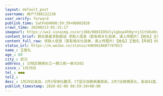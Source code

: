 ```yaml
---
layout: default_post
username: 用户7388122238
user_verify: forward
publish_time: SatFeb0808:59:39+08002020
crawl_time: 20200213-01:15:17
imageurl: https://wx2.sinaimg.cn/orj360/0083ZO5Uly1gbop4h9qrnj31t50u0n3x.jpg,https://wx2.sinaimg.cn/orj360/0083ZO5Uly1gbop4ix0u9j30u01t57fv.jpg,https://wx1.sinaimg.cn/orj360/0083ZO5Uly1gbop4kv65bj30u01t5dp5.jpg,https://wx3.sinaimg.cn/orj360/0083ZO5Uly1gbop4ldzebj30u01t5znx.jpg
content_brief: 肺炎患者求助超话 求助人信息（若有相关化验单，请上传图片）【姓名】王智礼【年龄】69【所在城市】武汉【所在小区、社区】汉阳区锦绣长江一期三栋一单元502【患病时间】1月29日【联系方式】●●●【其他紧急联系人】【病情描述】 1月29日发烧，2月3号呕吐腹泻，CT显示双肺病毒感染， ...全文
content_full_raw: 求助人信息（若有相关化验单，请上传图片）【姓名】王智礼【年龄】69【所在城市】武汉【所在小区、社区】汉阳区锦绣长江一期三栋一单元502【患病时间】1月29日【联系方式】●●●【其他紧急联系人】【病情描述】1月29日发烧，2月3号呕吐腹泻，CT显示双肺病毒感染，2月7日病情恶化，高烧41度，血氧低于70，核酸结果未出。武汉病床紧张，一直居家隔离不能得到医治，迫切需要获得帮助！
status_url: https://m.weibo.cn/status/4469618607747813
name_: 王智礼
age_: 69
city_: 武汉
address_: 汉阳区锦绣长江一期三栋一单元502
since_: 1月29日
tel_: ●●●
tel2_: 
desc_: 1月29日发烧，2月3号呕吐腹泻，CT显示双肺病毒感染，2月7日病情恶化，高烧41度，血氧低于70，核酸结果未出。武汉病床紧张，一直居家隔离不能得到医治，迫切需要获得帮助！
publish_timestamp: 2020-02-08 08:59:39+08:00
---
```

